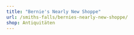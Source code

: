 ```yaml
---
title: "Bernie's Nearly New Shoppe"
url: /smiths-falls/bernies-nearly-new-shoppe/
shop: Antiquitäten
---
```

